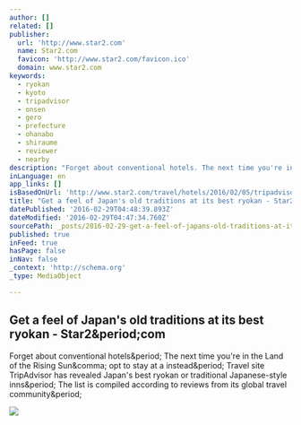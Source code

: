 ```yaml
---
author: []
related: []
publisher:
  url: 'http://www.star2.com'
  name: Star2.com
  favicon: 'http://www.star2.com/favicon.ico'
  domain: www.star2.com
keywords:
  - ryokan
  - kyoto
  - tripadvisor
  - onsen
  - gero
  - prefecture
  - ohanabo
  - shiraume
  - reviewer
  - nearby
description: "Forget about conventional hotels. The next time you're in the Land of the Rising Sun, opt to stay at a instead. Travel site TripAdvisor has revealed Japan's best ryokan or traditional Japanese-style inns. The list is compiled according to reviews from its global travel community."
inLanguage: en
app_links: []
isBasedOnUrl: 'http://www.star2.com/travel/hotels/2016/02/05/tripadvisor-names-japans-best-ryokan/'
title: "Get a feel of Japan's old traditions at its best ryokan - Star2.com"
datePublished: '2016-02-29T04:48:39.893Z'
dateModified: '2016-02-29T04:47:34.760Z'
sourcePath: _posts/2016-02-29-get-a-feel-of-japans-old-traditions-at-its-best-ryokan-st.md
published: true
inFeed: true
hasPage: false
inNav: false
_context: 'http://schema.org'
_type: MediaObject

---
```

<article style=""><h1>Get a feel of Japan's old traditions at its best ryokan - Star2&amp;period;com</h1><p>Forget about conventional hotels&amp;period; The next time you're in the Land of the Rising Sun&amp;comma; opt to stay at a instead&amp;period; Travel site TripAdvisor has revealed Japan's best ryokan or traditional Japanese-style inns&amp;period; The list is compiled according to reviews from its global travel community&amp;period;</p><img src="http://www1.star2.com/wp-content/uploads/2016/01/str2_cczryokan_Shiraume_chester_1.jpg" /></article>